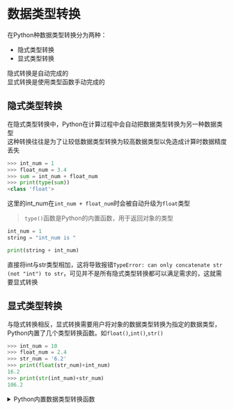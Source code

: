 # 数据类型转换

在Python种数据类型转换分为两种：

- 隐式类型转换
- 显式类型转换

隐式转换是自动完成的<br>
显式转换是使用类型函数手动完成的

## 隐式类型转换

在隐式类型转换中，Python在计算过程中会自动把数据类型转换为另一种数据类型<br>
这种转换往往是为了让较低数据类型转换为较高数据类型以免造成计算时数据精度丢失

```python
>>> int_num = 1
>>> float_num = 3.4
>>> sum = int_num + float_num
>>> print(type(sum))
<class 'float'>
```
这里的int_num在`int_num + float_num`时会被自动升级为`float`类型
> `type()`函数是Python的内置函数，用于返回对象的类型

```python
int_num = 1
string = "int_num is "

print(string + int_num)
```
直接将int与str类型相加，这将导致报错`TypeError: can only concatenate str (not "int") to str`，可见并不是所有隐式类型转换都可以满足需求的，这就需要显式转换

## 显式类型转换

与隐式转换相反，显式转换需要用户将对象的数据类型转换为指定的数据类型，Python内置了几个类型转换函数。如`float()`,`int()`,`str()`

```python
>>> int_num = 10
>>> float_num = 2.4
>>> str_num = '6.2'
>>> print(float(str_num)+int_num)
16.2
>>> print(str(int_num)+str_num)
106.2
```

<details>
<summary>Python内置数据类型转换函数</summary>
    <ul>
        <li>
            <code>int(x[,base])</code>
            将x转换为一个整数
        </li>
        <li>
            <code>float(x)</code>
            将x转换为一个浮点数
        </li>
        <li>
            <code>complex(real[,imag])</code>
            创建一个复数
        </li>
        <li>
            <code>str(x)</code>
            将对象x转换为字符串
        </li>
        <li>
            <code>repr(x)</code>
            将对象x转换为表达式字符串
        </li>
        <li>
            <code>eval(str)</code>
            用来计算在字符串中的有效Python表达式,并返回一个对象
        </li>
        <li>
            <code>tuple(s)</code>
            将序列 s 转换为一个元组
        </li>
        <li>
            <code>list(s)</code>
            将序列 s 转换为一个列表
        </li>
        <li>
            <code>set(s)</code>
            转换为可变集合
        </li>
        <li>
            <code>dict(d)</code>
            创建一个字典。d 必须是一个 (key, value)元组序列
        </li>
        <li>
            <code>frozenset(s)</code>
            转换为不可变集合
        </li>
        <li>
            <code>chr(x)</code>
            将一个整数转换为一个字符
        </li>
        <li>
            <code>ord(x)</code>
            将一个字符转换为它的整数值
        </li>
        <li>
            <code>hex(x)</code>
            将一个整数转换为一个十六进制字符串
        </li>
        <li>
            <code>oct(x)</code>
            将一个整数转换为一个八进制字符串
        </li>
    </ul>
</details>